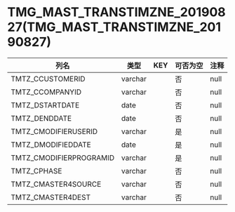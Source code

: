 # TMG_MAST_TRANSTIMZNE_20190827(TMG_MAST_TRANSTIMZNE_20190827)
| 列名   | 类型   | KEY  | 可否为空 | 注释   |
| ---- | ---- | ---- | ---- | ---- |
|TMTZ_CCUSTOMERID|varchar||否|null|
|TMTZ_CCOMPANYID|varchar||否|null|
|TMTZ_DSTARTDATE|date||否|null|
|TMTZ_DENDDATE|date||否|null|
|TMTZ_CMODIFIERUSERID|varchar||是|null|
|TMTZ_DMODIFIEDDATE|date||是|null|
|TMTZ_CMODIFIERPROGRAMID|varchar||是|null|
|TMTZ_CPHASE|varchar||否|null|
|TMTZ_CMASTER4SOURCE|varchar||否|null|
|TMTZ_CMASTER4DEST|varchar||否|null|
